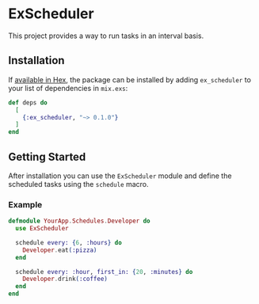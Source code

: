 # ExScheduler

This project provides a way to run tasks in an interval basis.

## Installation

If [available in Hex](https://hex.pm/docs/publish), the package can be installed
by adding `ex_scheduler` to your list of dependencies in `mix.exs`:

```elixir
def deps do
  [
    {:ex_scheduler, "~> 0.1.0"}
  ]
end
```

## Getting Started

After installation you can use the `ExScheduler` module and define the scheduled tasks using the `schedule` macro.

### Example

```elixir
defmodule YourApp.Schedules.Developer do
  use ExScheduler

  schedule every: {6, :hours} do
    Developer.eat(:pizza)
  end

  schedule every: :hour, first_in: {20, :minutes} do
    Developer.drink(:coffee)
  end
end
```
